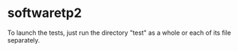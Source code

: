 # softwaretp2

To launch the tests, just run the directory "test" as a whole or each of its file separately.
